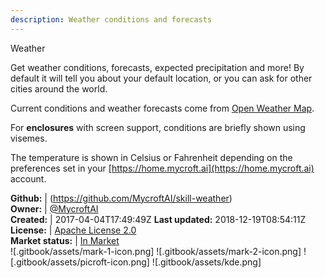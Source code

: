 ```yaml
---
description: Weather conditions and forecasts
---
```

Weather

Get weather conditions, forecasts, expected precipitation and more!  By default it will tell
you about your default location, or you can ask for other cities around the world.

Current conditions and weather forecasts come from [Open Weather Map](https://openweathermap.org).

For **enclosures** with screen support, conditions are briefly shown using visemes.

The temperature is shown in Celsius or Fahrenheit depending on the preferences set in your [https://home.mycroft.ai](https://home.mycroft.ai) account.

**Github:** | (https://github.com/MycroftAI/skill-weather)  
**Owner:** | [@MycroftAI](https://github.com/MycroftAI)  
**Created:** | 2017-04-04T17:49:49Z  **Last updated:** 2018-12-19T08:54:11Z  
**License:** | [Apache License 2.0](https://api.github.com/licenses/apache-2.0)  
**Market status:** | [In Market](https://market.mycroft.ai/skill/mycroft-weather)  
 ![.gitbook/assets/mark-1-icon.png]  ![.gitbook/assets/mark-2-icon.png]  ![.gitbook/assets/picroft-icon.png]  ![.gitbook/assets/kde.png]  
